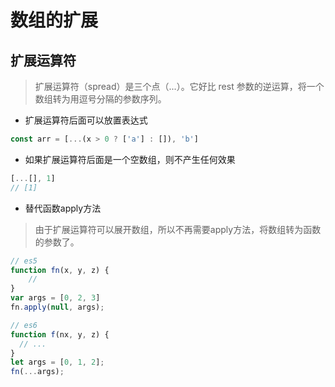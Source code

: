 # 数组的扩展

## 扩展运算符

> 扩展运算符（spread）是三个点（...）。它好比 rest 参数的逆运算，将一个数组转为用逗号分隔的参数序列。

- 扩展运算符后面可以放置表达式

```js
const arr = [...(x > 0 ? ['a'] : []), 'b']
```

- 如果扩展运算符后面是一个空数组，则不产生任何效果

```js
[...[], 1]
// [1]
```

- 替代函数apply方法

> 由于扩展运算符可以展开数组，所以不再需要apply方法，将数组转为函数的参数了。

```js
// es5
function fn(x, y, z) {
    //
}
var args = [0, 2, 3]
fn.apply(null, args);

// es6
function f(nx, y, z) {
  // ...
}
let args = [0, 1, 2];
fn(...args);
```